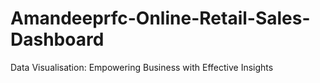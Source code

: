 # Amandeeprfc-Online-Retail-Sales-Dashboard
Data Visualisation: Empowering Business with Effective Insights 
